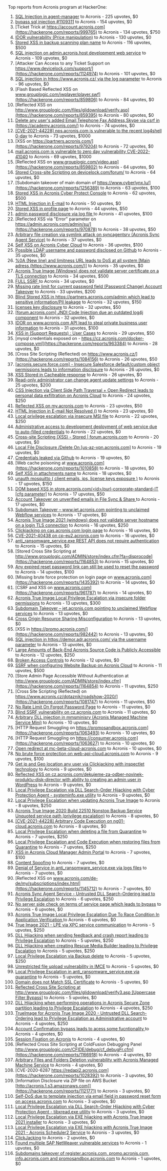 Top reports from Acronis program at HackerOne:

1. [SQL Injection in agent-manager](https://hackerone.com/reports/962889) to Acronis - 225 upvotes, $0
2. [bypass sql injection #1109311](https://hackerone.com/reports/1224660) to Acronis - 154 upvotes, $0
3. [Ticket Trick at https://account.acronis.com](https://hackerone.com/reports/999765) to Acronis - 134 upvotes, $750
4. [IDOR vulnerability (Price manipulation)](https://hackerone.com/reports/1403176) to Acronis - 130 upvotes, $0
5. [Stored XSS in backup scanning plan name](https://hackerone.com/reports/961046) to Acronis - 116 upvotes, $500
6. [SQL injection on admin.acronis.host development web service](https://hackerone.com/reports/923020) to Acronis - 109 upvotes, $0
7. [Attacker Can Access to any Ticket Support on https://www.devicelock.com/support/](https://hackerone.com/reports/1124974) to Acronis - 101 upvotes, $0
8. [SQL injection in  https://www.acronis.cz/ via the log parameter](https://hackerone.com/reports/1109311) to Acronis - 96 upvotes, $0
9. [Flash Based Reflected XSS on www.grouplogic.com/jwplayer/player.swf](https://hackerone.com/reports/859806) to Acronis - 84 upvotes, $0
10. [Reflected XSS on http://www.grouplogic.com/files/glidownload/verify.asp](https://hackerone.com/reports/859395) to Acronis - 80 upvotes, $0
11. [Delete any user's added Email,Telephone,Fax,Address,Skype via csrf in (https://academy.acronis.com/)](https://hackerone.com/reports/709537) to Acronis - 74 upvotes, $0
12. [[CVE-2021-44228] nps.acronis.com is vulnerable to the recent log4shell 0-day](https://hackerone.com/reports/1425474) to Acronis - 73 upvotes, $1000
13. [XSS on https://partners.acronis.com/](https://hackerone.com/reports/979204) to Acronis - 72 upvotes, $0
14. [ mail.acronis.com is vulnerable to zero day vulnerability CVE-2022-41040](https://hackerone.com/reports/1719719) to Acronis - 69 upvotes, $1000
15. [Reflected XSS on www.grouplogic.com/video.asp](https://hackerone.com/reports/859802) to Acronis - 64 upvotes, $0
16. [Stored Cross-site Scripting on devicelock.com/forum/](https://hackerone.com/reports/1122513) to Acronis - 64 upvotes, $0
17. [Subdomain takeover of main domain of https://www.cyberlynx.lu/](https://hackerone.com/reports/1256389) to Acronis - 63 upvotes, $100
18. [Stored XSS in Acronis Cyber Protect Console](https://hackerone.com/reports/1064095) to Acronis - 62 upvotes, $500
19. [HTML Injection in E-mail](https://hackerone.com/reports/1536899) to Acronis - 50 upvotes, $0
20. [Stored XSS in profile page](https://hackerone.com/reports/1084183) to Acronis - 44 upvotes, $50
21. [admin password disclosure via log file ](https://hackerone.com/reports/1121972) to Acronis - 41 upvotes, $100
22. [Reflected XSS via "Error" parameter on https://admin.acronis.com/admin/su/](https://hackerone.com/reports/970878) to Acronis - 38 upvotes, $50
23. [Arbitrary file creation via symlink attack on syncagentsrv (Acronis Sync Agent Service)](https://hackerone.com/reports/945122) to Acronis - 37 upvotes, $0
24. [Self XSS on Acronis Cyber Cloud](https://hackerone.com/reports/957229) to Acronis - 36 upvotes, $100
25. [Possible LDAP username and password disclosed on Github](https://hackerone.com/reports/1004412) to Acronis - 35 upvotes, $0
26. [%0A (New line) and limitness URL leads to DoS at all system [Main adress (https://www.acronis.com/)]](https://hackerone.com/reports/1382448) to Acronis - 35 upvotes, $0
27. [Acronis True Image  (Windows) does not validate server certificate on a TLS connection](https://hackerone.com/reports/1056144) to Acronis - 34 upvotes, $500
28. [FULL SSRF ](https://hackerone.com/reports/1241149) to Acronis - 34 upvotes, $0
29. [Missing rate limit for current password field (Password Change) Account Takeover](https://hackerone.com/reports/827484) to Acronis - 33 upvotes, $200
30. [Blind Stored XSS in https://partners.acronis.com/admin which lead to sensitive information/PII leakage](https://hackerone.com/reports/1028820) to Acronis - 32 upvotes, $150
31. [licenses key disclosure](https://hackerone.com/reports/1079630) to Acronis - 32 upvotes, $50
32. [[forum.acronis.com] JNDI Code Injection due an outdated log4j component](https://hackerone.com/reports/1430622) to Acronis - 32 upvotes, $0
33. [IDOR on www.acronis.com API lead to steal private business user information](https://hackerone.com/reports/1182465) to Acronis - 31 upvotes, $100
34. [XSS in (Support Requests) : User Cases](https://hackerone.com/reports/961226) to Acronis - 29 upvotes, $50
35. [mysql credentials exposed on - https://cz.acronis.com/docker-compose.yml](https://hackerone.com/reports/963384) to Acronis - 28 upvotes, $0
36. [Cross Site Scripting (Reflected) on https://www.acronis.cz/](https://hackerone.com/reports/1084156) to Acronis - 26 upvotes, $50
37. [[acronis.secure.force.com] - Insecure Salesforce default/custom object permissions leads to information disclosure](https://hackerone.com/reports/1023572) to Acronis - 26 upvotes, $0
38. [XSS Stored in Cacheable  response](https://hackerone.com/reports/1011093) to Acronis - 26 upvotes, $0
39. [Read-only administrator can change agent update settings](https://hackerone.com/reports/1538004) to Acronis - 25 upvotes, $200
40. [CSS Injection via Client Side Path Traversal + Open Redirect leads to personal data exfiltration on Acronis Cloud](https://hackerone.com/reports/1245165) to Acronis - 24 upvotes, $250
41. [Reflected XSS on my.acronis.com](https://hackerone.com/reports/1168962) to Acronis - 23 upvotes, $50
42. [HTML Injection in E-mail Not Resolved ()](https://hackerone.com/reports/1600720) to Acronis - 23 upvotes, $0
43. [Local privilege escalation via insecure MSI file](https://hackerone.com/reports/1071832) to Acronis - 22 upvotes, $250
44. [Administrative access to development deployment of web service due to auto-filled credentials](https://hackerone.com/reports/923022) to Acronis - 22 upvotes, $0
45. [Cross-site Scripting (XSS) - Stored | forum.acronis.com](https://hackerone.com/reports/1161241) to Acronis - 20 upvotes, $0
46. [Local File Disclosure /Delete On [us-az-vpn.acronis.com]](https://hackerone.com/reports/924407) to Acronis - 19 upvotes, $0
47. [Credentials leaked via Github](https://hackerone.com/reports/1078373) to Acronis - 19 upvotes, $0
48. [Web cache poisoning at www.acronis.com](https://hackerone.com/reports/1010858) to Acronis - 18 upvotes, $0
49. [Self XSS in attachments name](https://hackerone.com/reports/1536901) to Acronis - 18 upvotes, $0
50. [unauth mosquitto ( client emails, ips, license keys exposure )](https://hackerone.com/reports/1578574) to Acronis - 17 upvotes, $150
51. [DOM based XSS in store.acronis.com/\<id\>/purl-corporate-standard-IT [cfg parameter]](https://hackerone.com/reports/968690) to Acronis - 17 upvotes, $50
52. [ Account Takeover on unverified emails in File Sync & Share ](https://hackerone.com/reports/906790) to Acronis - 17 upvotes, $0
53. [Subdomain Takeover – www.jet.acronis.com pointing to unclaimed Webflow services](https://hackerone.com/reports/953719) to Acronis - 17 upvotes, $0
54. [Acronis True Image 2021 (windows) does not validate server hostname on a login TLS connection](https://hackerone.com/reports/1070533) to Acronis - 16 upvotes, $250
55. [Clickjacking on cas.acronis.com login page](https://hackerone.com/reports/971234) to Acronis - 16 upvotes, $0
56. [CVE-2021-40438 on cp-eu2.acronis.com](https://hackerone.com/reports/1370731) to Acronis - 16 upvotes, $0
57. [anti_ransomware_service.exe REST API does not require authentication](https://hackerone.com/reports/858608) to Acronis - 15 upvotes, $0
58. [Stored Cross Site Scripting at http://www.grouplogic.com/ADMIN/store/index.cfm?fa=disprocode](https://hackerone.com/reports/1164853) to Acronis - 15 upvotes, $0
59. [Any expired reset password link can still be used to reset the password](https://hackerone.com/reports/1615790) to Acronis - 14 upvotes, $100
60. [Missing brute force protection on login page on www.acronis.com](https://hackerone.com/reports/1435392) to Acronis - 14 upvotes, $0
61. [CSRF and XSS on www.acronis.com](https://hackerone.com/reports/961787) to Acronis - 14 upvotes, $0
62. [Acronis True Image Local Privilege Escalation via insecure folder permissions](https://hackerone.com/reports/908162) to Acronis - 13 upvotes, $300
63. [Subdomain Takeover – jet.acronis.com pointing to unclaimed Webflow services](https://hackerone.com/reports/952166) to Acronis - 13 upvotes, $0
64. [Cross Origin Resource Sharing Misconfiguration](https://hackerone.com/reports/958459) to Acronis - 13 upvotes, $0
65. [XSS in https://promo.acronis.com/](https://hackerone.com/reports/982442) to Acronis - 13 upvotes, $0
66. [SQL injection in https://demor.adr.acronis.com/ via the username parameter](https://hackerone.com/reports/1436751) to Acronis - 13 upvotes, $0
67. [Large Amounts of Back-End Acronis Source Code is Publicly Accessible](https://hackerone.com/reports/1008364) to Acronis - 12 upvotes, $250
68. [Broken Access Controls](https://hackerone.com/reports/833735) to Acronis - 12 upvotes, $0
69. [SSRF when configuring Website Backup on Acronis Cloud](https://hackerone.com/reports/1072873) to Acronis - 11 upvotes, $500
70. [Store Admin Page Accessible Without Authentication at http://www.grouplogic.com/ADMIN/store/index.cfm](https://hackerone.com/reports/1164854) to Acronis - 11 upvotes, $250
71. [Cross Site Scripting (Reflected) on https://www.acronis.cz/dotaznik/roadshow-2020/](https://hackerone.com/reports/1081747) to Acronis - 11 upvotes, $50
72. [No Rate Limit On Forgot Password Page](https://hackerone.com/reports/1245529) to Acronis - 11 upvotes, $0
73. [Blind SSRF vulnerability on cz.acronis.com](https://hackerone.com/reports/1086206) to Acronis - 11 upvotes, $0
74. [Arbitrary DLL injection in mmsminisrv (Acronis Managed Machine Service Mini)](https://hackerone.com/reports/944735) to Acronis - 10 upvotes, $0
75. [HTTP Request Smuggling on https://promosandbox.acronis.com](https://hackerone.com/reports/1063493) to Acronis - 10 upvotes, $0
76. [HTTP Request Smuggling on https://consumer.acronis.com](https://hackerone.com/reports/1063627) to Acronis - 10 upvotes, $0
77. [Open redirect at mc-beta-cloud-acronis.com](https://hackerone.com/reports/846389) to Acronis - 10 upvotes, $0
78. [No brute force protection on web-api-cloud.acronis.com](https://hackerone.com/reports/972045) to Acronis - 9 upvotes, $100
79. [Get ip and Geo location any user via Clickjacking with inspectlet technology](https://hackerone.com/reports/998555) to Acronis - 9 upvotes, $0
80. [Reflected XSS on cz.acronis.com/dekujeme-za-odber-novinek-produktu-disk-director with ability to creating an admin user in WordPress](https://hackerone.com/reports/935503) to Acronis - 9 upvotes, $0
81. [Local Privilege Escalation via DLL Search-Order Hijacking with Cyber Protection Agent - systeminfo.exe utility](https://hackerone.com/reports/959608) to Acronis - 9 upvotes, $0
82. [Local Privilege Escalation when updating Acronis True Image](https://hackerone.com/reports/1075449) to Acronis - 8 upvotes, $250
83. [Acronis True Image 2020 Build 22510 Nonstop Backup Service Unquoted service path (privilege escalation)](https://hackerone.com/reports/1083532) to Acronis - 8 upvotes, $0
84. [[CVE-2021-44228] Arbitrary Code Execution on ng01-cloud.acronis.com](https://hackerone.com/reports/1459714) to Acronis - 8 upvotes, $0
85. [Local Privilege Escalation when deleting a file from Quarantine](https://hackerone.com/reports/983363) to Acronis - 7 upvotes, $250
86. [Local Privilege Escalation and Code Execution when restoring files from Quarantine](https://hackerone.com/reports/980500) to Acronis - 7 upvotes, $250
87. [XSS in Acronis Cloud Manager Admin Portal](https://hackerone.com/reports/1388788) to Acronis - 7 upvotes, $100
88. [Content Spoofing](https://hackerone.com/reports/841630) to Acronis - 7 upvotes, $0
89. [Denial of Service in anti_ransomware_service.exe via logs files](https://hackerone.com/reports/858603) to Acronis - 7 upvotes, $0
90. [Reflected XSS on www.acronis.com/de-de/my/subscriptions/index.html](https://hackerone.com/reports/1145712) to Acronis - 7 upvotes, $0
91. [Acronis Sync Agent Service - Untrusted DLL Search-Ordering lead to Privilege Escalation](https://hackerone.com/reports/924493) to Acronis - 6 upvotes, $250
92. [No server side check on terms of service page which leads to bypass](https://hackerone.com/reports/1338256) to Acronis - 6 upvotes, $0
93. [Acronis True Image Local Privilege Escalation Due To Race Condition In Application Verification ](https://hackerone.com/reports/1251464) to Acronis - 6 upvotes, $0
94. [True Image 2021 - LPE via XPC service communication](https://hackerone.com/reports/966494) to Acronis - 5 upvotes, $250
95. [DLL Hijacking when sending feedback and crash report leading to Privilege Escalation](https://hackerone.com/reports/1008427) to Acronis - 5 upvotes, $250
96. [DLL Hijacking when creating Rescue Media Builder leading to Privilege Escalation](https://hackerone.com/reports/1010552) to Acronis - 5 upvotes, $250
97. [Local Privilege Escalation via Backup delete](https://hackerone.com/reports/1003007) to Acronis - 5 upvotes, $250
98. [Unrestricted file upload vulnerability in IMCE](https://hackerone.com/reports/1121317) to Acronis - 5 upvotes, $0
99. [Local Privilege Escalation in anti_ransomware_service.exe via quarantine](https://hackerone.com/reports/858598) to Acronis - 5 upvotes, $0
100. [Domain does not Match SSL Certificate](https://hackerone.com/reports/1341142) to Acronis - 5 upvotes, $0
101. [Reflected Cross Site Scripting at http://www.grouplogic.com/files/glidownload/verify3.asp [Uppercase Filter Bypass]](https://hackerone.com/reports/1167034) to Acronis - 5 upvotes, $0
102. [DLL Hijacking when performing operations in Acronis Secure Zone partition leading to Privilege Escalation](https://hackerone.com/reports/1004740) to Acronis - 4 upvotes, $250
103. [TrueImage for Acronis True Image 2020 - Untrusted DLL Search-Ordering lead to Privilege Escalation as Administrative account](https://hackerone.com/reports/959017) to Acronis - 4 upvotes, $250
104. [Account Confirmation bypass leads to acess some fucntionality ](https://hackerone.com/reports/1121132) to Acronis - 4 upvotes, $0
105. [Session Fixation on Acronis](https://hackerone.com/reports/1486341) to Acronis - 4 upvotes, $0
106. [Reflected Cross Site Scripting at  ColdFusion Debugging Panel  http://www.grouplogic.com/CFIDE/debug/cf_debugFr.cfm](https://hackerone.com/reports/1166918) to Acronis - 4 upvotes, $0
107. [Arbitrary Files and Folders Deletion vulnerability with Acronis Managed Machine Service](https://hackerone.com/reports/959815) to Acronis - 4 upvotes, $0
108. [CVE-2020-6287  https://redapi2.acronis.com](https://hackerone.com/reports/1028392) to Acronis - 3 upvotes, $0
109. [Information Disclosure via ZIP file on AWS Bucket [http://acronis.1.s3.amazonaws.com]](https://hackerone.com/reports/1121771) to Acronis - 3 upvotes, $0
110. [Self-DoS due to template injection via email field in password reset form on access.acronis.com](https://hackerone.com/reports/1265344) to Acronis - 3 upvotes, $0
111. [Local Privilege Escalation via DLL Search-Order Hijacking with Cyber Protection Agent - tibxread.exe utility](https://hackerone.com/reports/963103) to Acronis - 3 upvotes, $0
112. [Local Privilege Escalation via EXE hijacking with Acronis True Image 2021 installer](https://hackerone.com/reports/970739) to Acronis - 3 upvotes, $0
113. [Local Privilege Escalation via EXE hijacking with Acronis True Image 2021 - Acronis Scheduler2 Service](https://hackerone.com/reports/971610) to Acronis - 3 upvotes, $0
114. [ClickJacking](https://hackerone.com/reports/947690) to Acronis - 2 upvotes, $0
115. [Found multiple SAP NetWeaver vulnerable services](https://hackerone.com/reports/1103212) to Acronis - 1 upvotes, $0
116. [Subdomains takeover of  register.acronis.com, promo.acronis.com, info.acronis.com and promosandbox.acronis.com](https://hackerone.com/reports/1018790) to Acronis - 1 upvotes, $0
